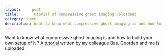 ```yaml
---
layout:     post
title:      Tutorial of compressive ghost imaging uploaded!
category: home
description: Want to know what compressive ghost imaging is and how to build your own setup of it? 
---
```


Want to know what compressive ghost imaging is and how to build your own setup of it ? A <a href="research/CompressiveGhostImaging_BuildItYourself2.pdf">tutorial</a> written by my colleague Bas. Goorden and me is uploaded.

